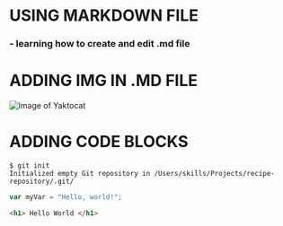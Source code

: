 # USING MARKDOWN FILE
### - learning how to create and edit .md file

# ADDING IMG IN .MD FILE
![Image of Yaktocat](https://octodex.github.com/images/yaktocat.png)

# ADDING CODE BLOCKS

```
$ git init
Initialized empty Git repository in /Users/skills/Projects/recipe-repository/.git/
```

``` javascript
var myVar = "Hello, world!";
```

``` html
<h1> Hello World </h1>
```

